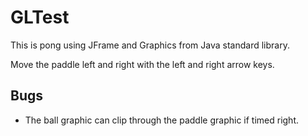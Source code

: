 # GLTest

This is pong using JFrame and Graphics from Java standard library.

Move the paddle left and right with the left and right arrow keys.

## Bugs

* The ball graphic can clip through the paddle graphic if timed right.